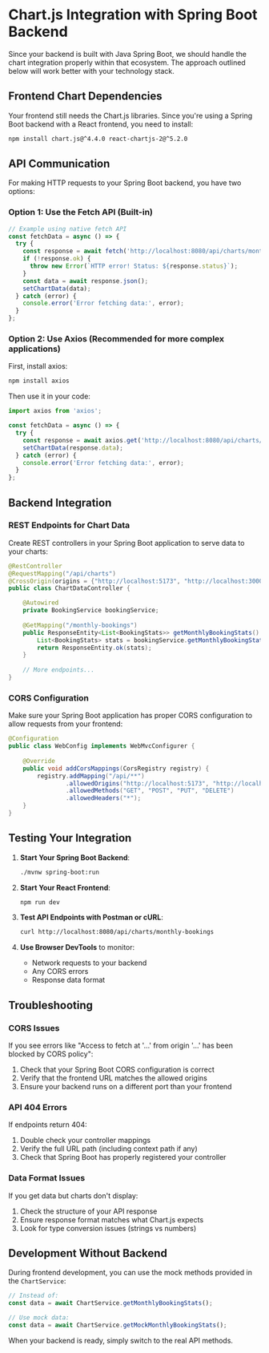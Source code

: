 # Chart.js Integration with Spring Boot Backend

Since your backend is built with Java Spring Boot, we should handle the chart integration properly within that ecosystem. The approach outlined below will work better with your technology stack.

## Frontend Chart Dependencies

Your frontend still needs the Chart.js libraries. Since you're using a Spring Boot backend with a React frontend, you need to install:

```bash
npm install chart.js@^4.4.0 react-chartjs-2@^5.2.0
```

## API Communication

For making HTTP requests to your Spring Boot backend, you have two options:

### Option 1: Use the Fetch API (Built-in)

```javascript
// Example using native fetch API
const fetchData = async () => {
  try {
    const response = await fetch('http://localhost:8080/api/charts/monthly-bookings');
    if (!response.ok) {
      throw new Error(`HTTP error! Status: ${response.status}`);
    }
    const data = await response.json();
    setChartData(data);
  } catch (error) {
    console.error('Error fetching data:', error);
  }
};
```

### Option 2: Use Axios (Recommended for more complex applications)

First, install axios:

```bash
npm install axios
```

Then use it in your code:

```javascript
import axios from 'axios';

const fetchData = async () => {
  try {
    const response = await axios.get('http://localhost:8080/api/charts/monthly-bookings');
    setChartData(response.data);
  } catch (error) {
    console.error('Error fetching data:', error);
  }
};
```

## Backend Integration

### REST Endpoints for Chart Data

Create REST controllers in your Spring Boot application to serve data to your charts:

```java
@RestController
@RequestMapping("/api/charts")
@CrossOrigin(origins = {"http://localhost:5173", "http://localhost:3000"}) // Add your frontend URLs
public class ChartDataController {

    @Autowired
    private BookingService bookingService;
    
    @GetMapping("/monthly-bookings")
    public ResponseEntity<List<BookingStats>> getMonthlyBookingStats() {
        List<BookingStats> stats = bookingService.getMonthlyBookingStats();
        return ResponseEntity.ok(stats);
    }
    
    // More endpoints...
}
```

### CORS Configuration

Make sure your Spring Boot application has proper CORS configuration to allow requests from your frontend:

```java
@Configuration
public class WebConfig implements WebMvcConfigurer {
    
    @Override
    public void addCorsMappings(CorsRegistry registry) {
        registry.addMapping("/api/**")
                .allowedOrigins("http://localhost:5173", "http://localhost:3000")
                .allowedMethods("GET", "POST", "PUT", "DELETE")
                .allowedHeaders("*");
    }
}
```

## Testing Your Integration

1. **Start Your Spring Boot Backend**:
   ```bash
   ./mvnw spring-boot:run
   ```

2. **Start Your React Frontend**:
   ```bash
   npm run dev
   ```

3. **Test API Endpoints with Postman or cURL**:
   ```bash
   curl http://localhost:8080/api/charts/monthly-bookings
   ```

4. **Use Browser DevTools** to monitor:
   - Network requests to your backend
   - Any CORS errors
   - Response data format

## Troubleshooting

### CORS Issues

If you see errors like "Access to fetch at '...' from origin '...' has been blocked by CORS policy":

1. Check that your Spring Boot CORS configuration is correct
2. Verify that the frontend URL matches the allowed origins
3. Ensure your backend runs on a different port than your frontend

### API 404 Errors

If endpoints return 404:

1. Double check your controller mappings
2. Verify the full URL path (including context path if any)
3. Check that Spring Boot has properly registered your controller

### Data Format Issues

If you get data but charts don't display:

1. Check the structure of your API response
2. Ensure response format matches what Chart.js expects
3. Look for type conversion issues (strings vs numbers)

## Development Without Backend

During frontend development, you can use the mock methods provided in the `ChartService`:

```javascript
// Instead of:
const data = await ChartService.getMonthlyBookingStats();

// Use mock data:
const data = await ChartService.getMockMonthlyBookingStats();
```

When your backend is ready, simply switch to the real API methods.